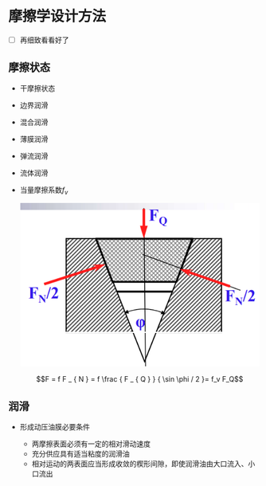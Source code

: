 # 摩擦学设计方法

- [ ] 再细致看看好了

## 摩擦状态

- 干摩擦状态
- 边界润滑
- 混合润滑
- 薄膜润滑
- 弹流润滑
- 流体润滑

- 当量摩擦系数$f_v$

  ![](assets/2022-06-04-16-28-51.png)

  $$F = f F _ { N } = f \frac { F _ { Q } } { \sin \phi / 2 }= f_v F_Q$$

## 润滑

- 形成动压油膜必要条件

  - 两摩擦表面必须有一定的相对滑动速度
  - 充分供应具有适当粘度的润滑油
  - 相对运动的两表面应当形成收敛的楔形间隙，即使润滑油由大口流入、小口流出
